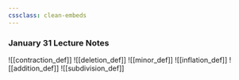 ```yaml
---
cssclass: clean-embeds
---
```


### January 31 Lecture Notes

![[contraction_def]]
![[deletion_def]]
![[minor_def]]
![[inflation_def]]
![[addition_def]]
![[subdivision_def]]


